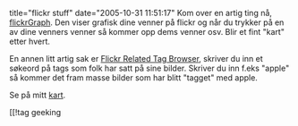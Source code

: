 title="flickr stuff"
date="2005-10-31 11:51:17"
Kom over en artig ting nå, <a href="http://www.marumushi.com/apps/flickrgraph/">flickrGraph</a>. Den viser grafisk dine venner på flickr og når du trykker på en av dine venners venner så kommer opp dems venner osv. Blir et fint "kart" etter hvert.

En annen litt artig sak er <a href="http://www.airtightinteractive.com/projects/related_tag_browser/app/">Flickr Related Tag Browser</a>, skriver du inn et søkeord på tags som folk har satt på sine bilder. Skriver du inn f.eks "apple" så kommer det fram masse bilder som har blitt "tagget" med apple.

Se på mitt <a href="http://www.marumushi.com/apps/flickrgraph/flickrgraph.cfm?q=sakarias">kart</a>.

[[!tag  geeking
